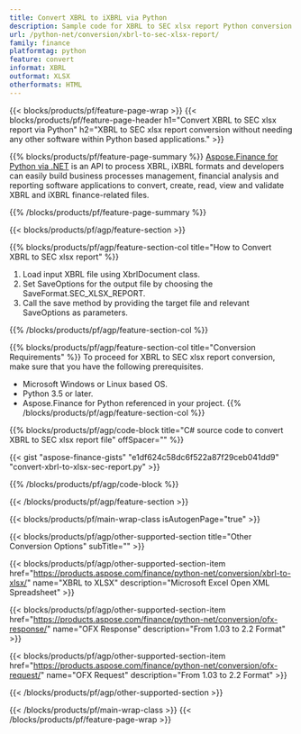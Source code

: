 ```yaml
---
title: Convert XBRL to iXBRL via Python
description: Sample code for XBRL to SEC xlsx report Python conversion. Use API example code for batch XBRL files to SEC xlsx report conversion within Python based applications. 
url: /python-net/conversion/xbrl-to-sec-xlsx-report/
family: finance
platformtag: python
feature: convert
informat: XBRL
outformat: XLSX
otherformats: HTML
---
```

{{< blocks/products/pf/feature-page-wrap >}}
{{< blocks/products/pf/feature-page-header h1="Convert XBRL to SEC xlsx report via Python" h2="XBRL to SEC xlsx report conversion without needing any other software within Python based applications." >}}

{{% blocks/products/pf/feature-page-summary %}}
[Aspose.Finance for Python via .NET](https://products.aspose.com/finance/python-net/) is an API to process XBRL, iXBRL formats and developers can easily build business processes management, financial analysis and reporting software applications to convert, create, read, view and validate XBRL and iXBRL finance-related files. 

{{% /blocks/products/pf/feature-page-summary  %}}

{{< blocks/products/pf/agp/feature-section >}}

{{% blocks/products/pf/agp/feature-section-col title="How to Convert XBRL to SEC xlsx report" %}}
1. Load input XBRL file using XbrlDocument class.
2. Set SaveOptions for the output file by choosing the SaveFormat.SEC_XLSX_REPORT.
3. Call the save method by providing the target file and relevant SaveOptions as parameters.

{{% /blocks/products/pf/agp/feature-section-col %}}

{{% blocks/products/pf/agp/feature-section-col title="Conversion Requirements" %}}
To proceed for XBRL to SEC xlsx report conversion, make sure that you have the following prerequisites. 
-  Microsoft Windows or Linux based OS.
-  Python 3.5 or later.
-  Aspose.Finance for Python referenced in your project.
{{% /blocks/products/pf/agp/feature-section-col %}}

{{% blocks/products/pf/agp/code-block title="C# source code to convert XBRL to SEC xlsx report file" offSpacer="" %}}

{{< gist "aspose-finance-gists" "e1df624c58dc6f522a87f29ceb041dd9" "convert-xbrl-to-xlsx-sec-report.py" >}}

{{% /blocks/products/pf/agp/code-block %}}

{{< /blocks/products/pf/agp/feature-section >}}

{{< blocks/products/pf/main-wrap-class isAutogenPage="true" >}}

{{< blocks/products/pf/agp/other-supported-section title="Other Conversion Options" subTitle="" >}}

{{< blocks/products/pf/agp/other-supported-section-item href="https://products.aspose.com/finance/python-net/conversion/xbrl-to-xlsx/" name="XBRL to XLSX" description="Microsoft Excel Open XML Spreadsheet" >}}

{{< blocks/products/pf/agp/other-supported-section-item href="https://products.aspose.com/finance/python-net/conversion/ofx-response/" name="OFX Response" description="From 1.03 to 2.2 Format" >}}

{{< blocks/products/pf/agp/other-supported-section-item href="https://products.aspose.com/finance/python-net/conversion/ofx-request/" name="OFX Request" description="From 1.03 to 2.2 Format" >}}

{{< /blocks/products/pf/agp/other-supported-section >}}

{{< /blocks/products/pf/main-wrap-class >}}
{{< /blocks/products/pf/feature-page-wrap >}}